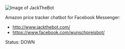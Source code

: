 ![Image of JackTheBot](http://www.jackthebot.com/img/jackthebot-logo.png)

Amazon price tracker chatbot for Facebook Messenger:

* http://www.jackthebot.com/
* https://www.facebook.com/wunschpreisbot/

Status: DOWN
